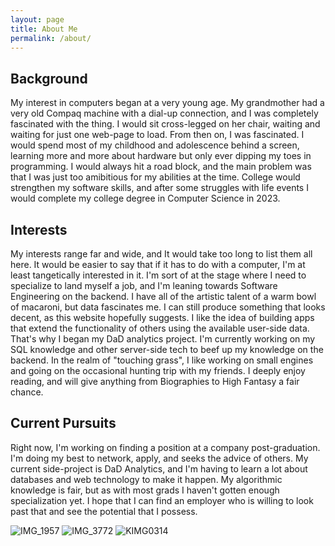 ```yaml
---
layout: page
title: About Me
permalink: /about/
---
```

## Background  
<p>My interest in computers began at a very young age. My grandmother had a very old Compaq machine with a dial-up connection, and I was completely fascinated with the thing. I would sit cross-legged on her chair, waiting and waiting for just one web-page to load. From then on, I was fascinated. I would spend most of my childhood and adolescence behind a screen, learning more and more about hardware but only ever dipping my toes in programming. I would always hit a road block, and the main problem was that I was just too amibitious for my abilities at the time. College would strengthen my software skills, and after some struggles with life events I would complete my college degree in Computer Science in 2023. 
</p>

## Interests  

<p>My interests range far and wide, and It would take too long to list them all here. It would be easier to say that if it has to do with a computer, I'm at least tangetically interested in it. I'm sort of at the stage where I need to specialize to land myself a job, and I'm leaning towards Software Engineering on the backend. I have all of the artistic talent of a warm bowl of macaroni, but data fascinates me. I can still produce something that looks decent, as this website hopefully suggests. I like the idea of building apps that extend the functionality of others using the available user-side data. That's why I began my DaD analytics project. I'm currently working on my SQL knowledge and other server-side tech to beef up my knowledge on the backend. In the realm of "touching grass", I like working on small engines and going on the occasional hunting trip with my friends. I deeply enjoy reading, and will give anything from Biographies to High Fantasy a fair chance. 
</p>

## Current Pursuits  
<p>Right now, I'm working on finding a position at a company post-graduation. I'm doing my best to network, apply, and seeks the advice of others. My current side-project is DaD Analytics, and I'm having to learn a lot about databases and web technology to make it happen. My algorithmic knowledge is fair, but as with most grads I haven't gotten enough specialization yet. I hope that I can find an employer who is willing to look past that and see the potential that I possess.</p>



![IMG_1957](https://github.com/andjnewb/andjnewb.github.io/assets/71988305/3d470f4a-dbf3-4a4e-ae10-f1d00cba60f5)
![IMG_3772](https://github.com/andjnewb/andjnewb.github.io/assets/71988305/5939e81c-e254-4913-9bf1-cd30a2b1f735)
![KIMG0314](https://github.com/andjnewb/andjnewb.github.io/assets/71988305/213c7879-b355-4657-8e94-d4a825b0d99c)
